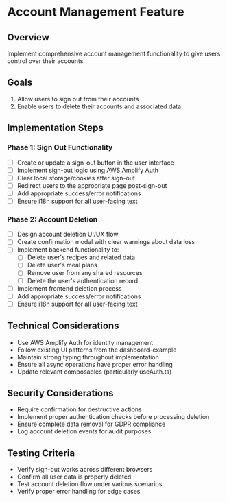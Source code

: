 # Account Management Feature

## Overview
Implement comprehensive account management functionality to give users control over their accounts.

## Goals
1. Allow users to sign out from their accounts
2. Enable users to delete their accounts and associated data

## Implementation Steps

### Phase 1: Sign Out Functionality
- [ ] Create or update a sign-out button in the user interface
- [ ] Implement sign-out logic using AWS Amplify Auth
- [ ] Clear local storage/cookies after sign-out
- [ ] Redirect users to the appropriate page post-sign-out
- [ ] Add appropriate success/error notifications
- [ ] Ensure i18n support for all user-facing text

### Phase 2: Account Deletion
- [ ] Design account deletion UI/UX flow
- [ ] Create confirmation modal with clear warnings about data loss
- [ ] Implement backend functionality to:
  - [ ] Delete user's recipes and related data
  - [ ] Delete user's meal plans
  - [ ] Remove user from any shared resources
  - [ ] Delete the user's authentication record
- [ ] Implement frontend deletion process
- [ ] Add appropriate success/error notifications
- [ ] Ensure i18n support for all user-facing text

## Technical Considerations
- Use AWS Amplify Auth for identity management
- Follow existing UI patterns from the dashboard-example
- Maintain strong typing throughout implementation
- Ensure all async operations have proper error handling
- Update relevant composables (particularly useAuth.ts)

## Security Considerations
- Require confirmation for destructive actions
- Implement proper authentication checks before processing deletion
- Ensure complete data removal for GDPR compliance
- Log account deletion events for audit purposes

## Testing Criteria
- Verify sign-out works across different browsers
- Confirm all user data is properly deleted
- Test account deletion flow under various scenarios
- Verify proper error handling for edge cases